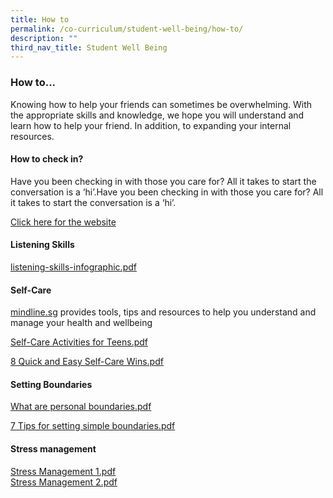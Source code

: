 ```yaml
---
title: How to
permalink: /co-curriculum/student-well-being/how-to/
description: ""
third_nav_title: Student Well Being
---
```

### How to...

Knowing how to help your friends can sometimes be overwhelming. With the appropriate skills and knowledge, we hope you will understand and learn how to help your friend. In addition, to expanding your internal resources. 


#### How to check in?

Have you been checking in with those you care for? All it takes to start the conversation is a ‘hi’.Have you been checking in with those you care for? All it takes to start the conversation is a ‘hi’.

[Click here for the website](https://www.healthhub.sg/programmes/180/justcheckingin) 

#### Listening Skills

[listening-skills-infographic.pdf](/files/listening.pdf)

#### Self-Care

 [mindline.sg](http://mindline.sg/) provides tools, tips and resources to help you understand and manage your health and wellbeing

[Self-Care Activities for Teens.pdf](/files/selfcare1.pdf)

[8 Quick and Easy Self-Care Wins.pdf](/files/selfcare2.pdf)

#### Setting Boundaries

[What are personal boundaries.pdf](/files/boundaries1.pdf)  

[7 Tips for setting simple boundaries.pdf](/files/boundaries2.pdf)

#### Stress management

[Stress Management 1.pdf](/files/stressm1.pdf)  
[Stress Management 2.pdf](/files/stressm2.pdf)